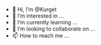 - 👋 Hi, I’m @Kurget
- 👀 I’m interested in ...
- 🌱 I’m currently learning ...
- 💞️ I’m looking to collaborate on ...
- 📫 How to reach me ...

<!---
Kurget/Kurget is a ✨ special ✨ repository because its `README.md` (this file) appears on your GitHub profile.
You can click the Preview link to take a look at your changes.
--->
